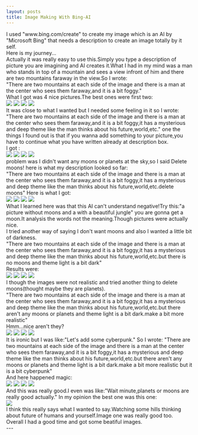 ```yaml
---
layout: posts
title: Image Making With Bing-AI
---
```

<div dir="ltr">
I used "www.bing.com/create" to create my image which is an AI by "Microsoft Bing" that needs a description to create an image totally by it self.
<br>
Here is my journey...
<br>
Actually it was really easy to use this.Simply you type a description of picture you are imagining and AI creates it.What I had in my mind was a man who stands in top of a mountain and sees a view infront of him and there are two mountains faraway in the view.So I wrote:
<br>
"There are two mountains at each side of the image and there is a man at the center who sees them faraway,and it is a bit foggy."
<br>
What I got was 4 nice pictures.The best ones were first two:
<br>
<img src="/assets/images/ImagesPost5/Series1-1.jpg">
<img src="/assets/images/ImagesPost5/Series1-2.jpg">
<img src="/assets/images/ImagesPost5/Series1-3.jpg">
<img src="/assets/images/ImagesPost5/Series1-4.jpg">
<br>
It was close to what I wanted but I needed some feeling in it so I wrote:
<br>
"There are two mountains at each side of the image and there is a man at the center who sees them faraway,and it is a bit foggy,it has a mysterious and deep theme like the man thinks about his future,world,etc."
one the things I found out is that if you wanna add something to your picture,you have to continue what you have written already at description box.
<br>
I got :
<br>
<img src="/assets/images/ImagesPost5/Series2-1.jpg">
<img src="/assets/images/ImagesPost5/Series2-2.jpg">
<img src="/assets/images/ImagesPost5/Series2-3.jpg">
<img src="/assets/images/ImagesPost5/Series2-4.jpg">
<br>
problem was I didn't want any moons or planets at the sky,so I said Delete moons!
here is what my description looked so far:
<br>
"There are two mountains at each side of the image and there is a man at the center who sees them faraway,and it is a bit foggy,it has a mysterious and deep theme like the man thinks about his future,world,etc.delete moons"
Here is what I got:
<br>
<img src="/assets/images/ImagesPost5/Series3-1.jpg">
<img src="/assets/images/ImagesPost5/Series3-2.jpg">
<img src="/assets/images/ImagesPost5/Series3-3.jpg">
<img src="/assets/images/ImagesPost5/Series3-4.jpg">
<br>
What I learned here was that this AI can't understand negative!Try this:"a picture without moons and a with a beautiful jungle"
you are gonna get a moon.It analysis the words not the meaning.Though pictures were actually nice.
<br>
I tried another way of saying I don't want moons and also I wanted a little bit of darkness.
<br>
"There are two mountains at each side of the image and there is a man at the center who sees them faraway,and it is a bit foggy,it has a mysterious and deep theme like the man thinks about his future,world,etc.but there is no moons and theme light is a bit dark"
<br>
Results were:
<br>
<img src="/assets/images/ImagesPost5/Series4-1.jpg">
<img src="/assets/images/ImagesPost5/Series4-2.jpg">
<img src="/assets/images/ImagesPost5/Series4-3.jpg">
<img src="/assets/images/ImagesPost5/Series4-4.jpg">
<br>
I though the images were not realistic and tried another thing to delete moons(thought maybe they are planets).
<br>
"There are two mountains at each side of the image and there is a man at the center who sees them faraway,and it is a bit foggy,it has a mysterious and deep theme like the man thinks about his future,world,etc.but there aren't any moons or planets and theme light is a bit dark.make a bit more realistic"
<br>
Hmm...nice aren't they?
<br>
<img src="/assets/images/ImagesPost5/Series5-1.jpg">
<img src="/assets/images/ImagesPost5/Series5-2.jpg">
<img src="/assets/images/ImagesPost5/Series5-3.jpg">
<img src="/assets/images/ImagesPost5/Series5-4.jpg">
<br>
It is ironic but I was like:"Let's add some cyberpunk."
So I wrote:
"There are two mountains at each side of the image and there is a man at the center who sees them faraway,and it is a bit foggy,it has a mysterious and deep theme like the man thinks about his future,world,etc.but there aren't any moons or planets and theme light is a bit dark.make a bit more realistic but it is a bit cyberpunk"
<br>
And here happened magic:
<br>
<img src="/assets/images/ImagesPost5/Series6-1.jpg">
<img src="/assets/images/ImagesPost5/Series6-2.jpg">
<img src="/assets/images/ImagesPost5/Series6-3.jpg">
<img src="/assets/images/ImagesPost5/Series6-4.jpg">
<br>
And this was really good.I even was like:"Wait minute,planets or moons are really good actually."
In my opinion the best one was this one:
<br>
<img src="/assets/images/ImagesPost5/Series6-2.jpg">
<br>
I think this really says what I wanted to say.Watching some hills thinking about future of humans and yourself.Image one was really good too.
<br>
Overall I had a good time and got some beatiful images.






















</div>
---

